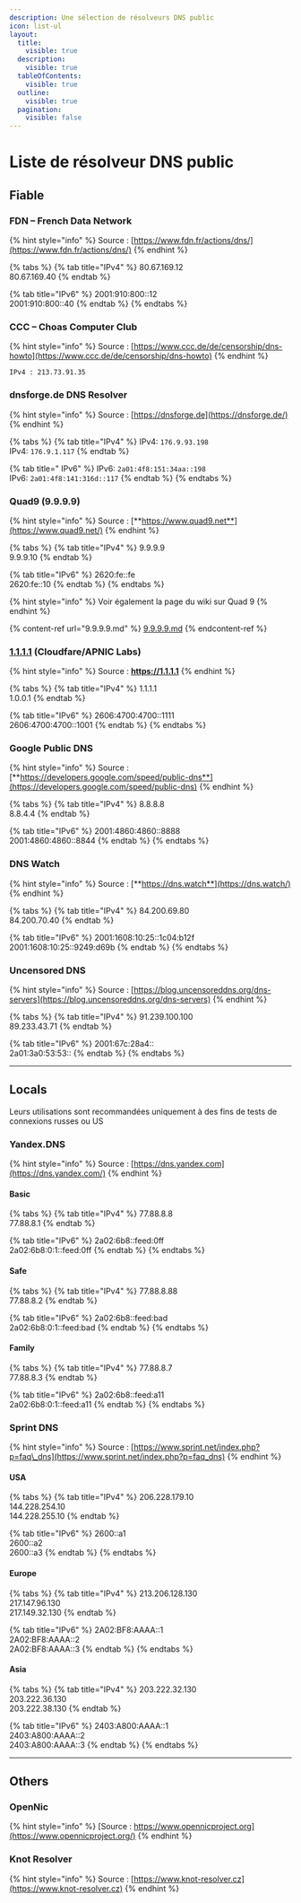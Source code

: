 ```yaml
---
description: Une sélection de résolveurs DNS public
icon: list-ul
layout:
  title:
    visible: true
  description:
    visible: true
  tableOfContents:
    visible: true
  outline:
    visible: true
  pagination:
    visible: false
---
```


# Liste de résolveur DNS public

## Fiable

### **FDN – French Data Network**

{% hint style="info" %}
Source : [https://www.fdn.fr/actions/dns/](https://www.fdn.fr/actions/dns/)
{% endhint %}

{% tabs %}
{% tab title="IPv4" %}
80.67.169.12\
80.67.169.40
{% endtab %}

{% tab title="IPv6" %}
2001:910:800::12\
2001:910:800::40
{% endtab %}
{% endtabs %}

### **CCC – Choas Computer Club**

{% hint style="info" %}
Source : [https://www.ccc.de/de/censorship/dns-howto](https://www.ccc.de/de/censorship/dns-howto)
{% endhint %}

```
IPv4 : 213.73.91.35
```

### dnsforge.de DNS Resolver

{% hint style="info" %}
Source : [https://dnsforge.de](https://dnsforge.de/)
{% endhint %}

{% tabs %}
{% tab title="IPv4" %}
IPv4: `176.9.93.198`\
IPv4: `176.9.1.117`
{% endtab %}

{% tab title=" IPv6" %}
IPv6: `2a01:4f8:151:34aa::198`\
IPv6: `2a01:4f8:141:316d::117`
{% endtab %}
{% endtabs %}

### **Quad9 (9.9.9.9)**

{% hint style="info" %}
Source : [**https://www.quad9.net**](https://www.quad9.net/)
{% endhint %}

{% tabs %}
{% tab title="IPv4" %}
9.9.9.9\
9.9.9.10
{% endtab %}

{% tab title="IPv6" %}
2620:fe::fe\
2620:fe::10
{% endtab %}
{% endtabs %}

{% hint style="info" %}
Voir également la page du wiki sur Quad 9
{% endhint %}

{% content-ref url="9.9.9.9.md" %}
[9.9.9.9.md](9.9.9.9.md)
{% endcontent-ref %}

### [**1.1.1.1**](https://1.1.1.1/) **(Cloudfare/APNIC Labs)**

{% hint style="info" %}
Source : **https://1.1.1.1**
{% endhint %}

{% tabs %}
{% tab title="IPv4" %}
1.1.1.1\
1.0.0.1
{% endtab %}

{% tab title="IPv6" %}
2606:4700:4700::1111\
2606:4700:4700::1001
{% endtab %}
{% endtabs %}

### **Google Public DNS**

{% hint style="info" %}
Source : [**https://developers.google.com/speed/public-dns**](https://developers.google.com/speed/public-dns)
{% endhint %}

{% tabs %}
{% tab title="IPv4" %}
8.8.8.8\
8.8.4.4
{% endtab %}

{% tab title="IPv6" %}
2001:4860:4860::8888\
2001:4860:4860::8844
{% endtab %}
{% endtabs %}

### **DNS Watch**

{% hint style="info" %}
Source :  [**https://dns.watch**](https://dns.watch/)
{% endhint %}

{% tabs %}
{% tab title="IPv4" %}
84.200.69.80\
84.200.70.40
{% endtab %}

{% tab title="IPv6" %}
2001:1608:10:25::1c04:b12f\
2001:1608:10:25::9249:d69b
{% endtab %}
{% endtabs %}

### **Uncensored DNS**

{% hint style="info" %}
Source : [https://blog.uncensoreddns.org/dns-servers](https://blog.uncensoreddns.org/dns-servers)
{% endhint %}

{% tabs %}
{% tab title="IPv4" %}
91.239.100.100\
89.233.43.71
{% endtab %}

{% tab title="IPv6" %}
2001:67c:28a4::\
2a01:3a0:53:53::
{% endtab %}
{% endtabs %}

***

## **Locals**

Leurs utilisations sont recommandées uniquement à des fins de tests de connexions russes ou US

### **Yandex.DNS**

{% hint style="info" %}
Source : [https://dns.yandex.com](https://dns.yandex.com/)
{% endhint %}

#### Basic

{% tabs %}
{% tab title="IPv4" %}
77.88.8.8\
77.88.8.1
{% endtab %}

{% tab title="IPv6" %}
2a02:6b8::feed:0ff\
2a02:6b8:0:1::feed:0ff
{% endtab %}
{% endtabs %}

#### Safe

{% tabs %}
{% tab title="IPv4" %}
77.88.8.88\
77.88.8.2
{% endtab %}

{% tab title="IPv6" %}
2a02:6b8::feed:bad\
2a02:6b8:0:1::feed:bad
{% endtab %}
{% endtabs %}

#### Family

{% tabs %}
{% tab title="IPv4" %}
77.88.8.7\
77.88.8.3
{% endtab %}

{% tab title="IPv6" %}
2a02:6b8::feed:a11\
2a02:6b8:0:1::feed:a11
{% endtab %}
{% endtabs %}

### **Sprint DNS**

{% hint style="info" %}
Source : [https://www.sprint.net/index.php?p=faq\_dns](https://www.sprint.net/index.php?p=faq_dns)
{% endhint %}

#### USA

{% tabs %}
{% tab title="IPv4" %}
206.228.179.10\
144.228.254.10\
144.228.255.10
{% endtab %}

{% tab title="IPv6" %}
2600::a1\
2600::a2\
2600::a3
{% endtab %}
{% endtabs %}

#### Europe

{% tabs %}
{% tab title="IPv4" %}
213.206.128.130\
217.147.96.130\
217.149.32.130
{% endtab %}

{% tab title="IPv6" %}
2A02:BF8:AAAA::1\
2A02:BF8:AAAA::2\
2A02:BF8:AAAA::3
{% endtab %}
{% endtabs %}

#### Asia

{% tabs %}
{% tab title="IPv4" %}
203.222.32.130\
203.222.36.130\
203.222.38.130
{% endtab %}

{% tab title="IPv6" %}
2403:A800:AAAA::1\
2403:A800:AAAA::2\
2403:A800:AAAA::3
{% endtab %}
{% endtabs %}

***

## Others

### **OpenNic**

{% hint style="info" %}
&#x20;[Source : https://www.opennicproject.org](https://www.opennicproject.org/)
{% endhint %}

### **Knot Resolver**&#x20;

{% hint style="info" %}
Source : [https://www.knot-resolver.cz](https://www.knot-resolver.cz)
{% endhint %}
